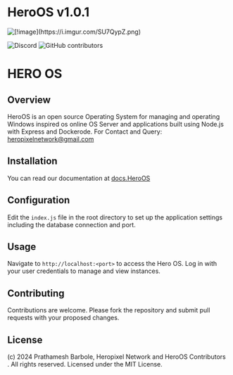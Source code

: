 # HeroOS v1.0.1

![\[!image\](https://i.imgur.com/SU7QypZ.png)](https://i.imgur.com/SU7QypZ.png)

![Discord](https://img.shields.io/discord/1253782902618194011?label=Discord&logo=Discord&logoColor=white&style=for-the-badge)
![GitHub contributors](https://img.shields.io/github/contributors/skyportlabs/panel?style=for-the-badge)

# HERO OS 

## Overview
HeroOS is an open source Operating System for managing and operating Windows inspired os online OS Server and applications built using Node.js with Express and Dockerode. For Contact and Query: [heropixelnetwork@gmail.com](mailto:heropixelnetwork@gmail.com)

## Installation
You can read our documentation at [docs.HeroOS](https://skyport.dev)

## Configuration
Edit the `index.js` file in the root directory to set up the application settings including the database connection and port.

## Usage
Navigate to `http://localhost:<port>` to access the Hero OS. Log in with your user credentials to manage and view instances.

## Contributing
Contributions are welcome. Please fork the repository and submit pull requests with your proposed changes.

## License
(c) 2024 Prathamesh Barbole, Heropixel Network and HeroOS Contributors . All rights reserved. Licensed under the MIT License.

 

